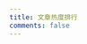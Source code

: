 ```yaml
---
title: 文章热度排行
comments: false
---
```

<div id="top"></div>
<script src="https://cdn1.lncld.net/static/js/av-core-mini-0.6.4.js"></script>
<script type="text/javascript">
  (function () {
    AV.initialize("5hMjWYdBcTn2DNzg8Np0EiDt-gzGzoHsz", "tmetR6q0QiHA7NnHo19uXnAX");
    var time=0
    var title=""
    var url=""
    var query = new AV.Query('Counter');
    query.notEqualTo('id',0);
    query.descending('time');
    query.limit(1000);
    query.find().then(function (todo) {
      for (var i=0;i<1000;i++){
        var result=todo[i].attributes;
        time=result.time;
        title=result.title;
        url=result.url;
        var content="<font color='#555'>"+"【热度："+time+"℃】</font>"+"<a href='"+"https://www.kai666666.com"+url+"'>"+title+"</a>"+"<br />";
        document.getElementById("top").innerHTML+=content
      }
    }, function (error) {
      console.log("error");
    });
  })()

</script>

<style>.post-description { display: none; }</style>

